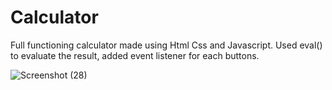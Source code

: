 # Calculator
Full functioning calculator made using Html Css and Javascript. Used eval() to evaluate the result, added event listener for each buttons.


![Screenshot (28)](https://user-images.githubusercontent.com/92773853/198691403-89303bc5-8e84-4784-bcc8-732cd1284414.png)
